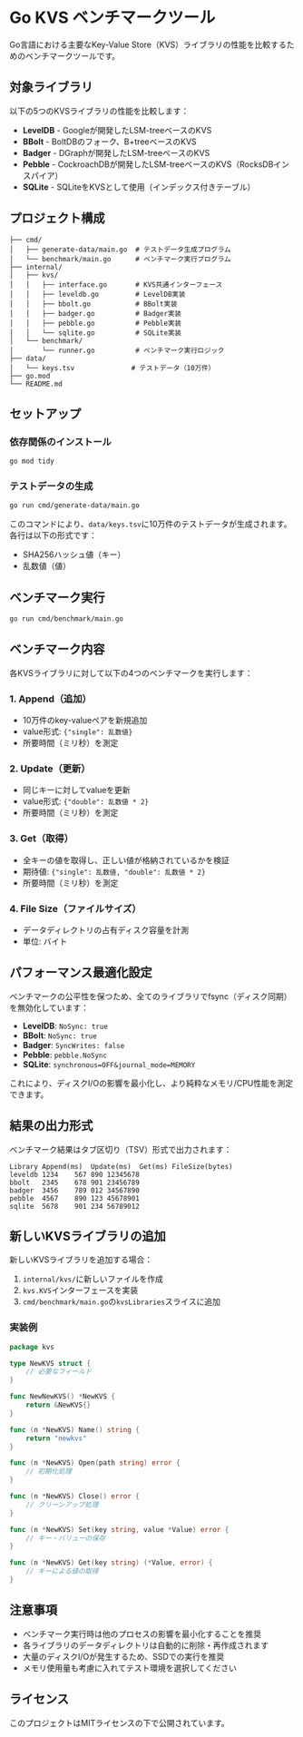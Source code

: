 # Go KVS ベンチマークツール

Go言語における主要なKey-Value Store（KVS）ライブラリの性能を比較するためのベンチマークツールです。

## 対象ライブラリ

以下の5つのKVSライブラリの性能を比較します：

- **LevelDB** - Googleが開発したLSM-treeベースのKVS
- **BBolt** - BoltDBのフォーク、B+treeベースのKVS
- **Badger** - DGraphが開発したLSM-treeベースのKVS
- **Pebble** - CockroachDBが開発したLSM-treeベースのKVS（RocksDBインスパイア）
- **SQLite** - SQLiteをKVSとして使用（インデックス付きテーブル）

## プロジェクト構成

```
├── cmd/
│   ├── generate-data/main.go  # テストデータ生成プログラム
│   └── benchmark/main.go      # ベンチマーク実行プログラム
├── internal/
│   ├── kvs/
│   │   ├── interface.go       # KVS共通インターフェース
│   │   ├── leveldb.go         # LevelDB実装
│   │   ├── bbolt.go           # BBolt実装
│   │   ├── badger.go          # Badger実装
│   │   ├── pebble.go          # Pebble実装
│   │   └── sqlite.go          # SQLite実装
│   └── benchmark/
│       └── runner.go          # ベンチマーク実行ロジック
├── data/
│   └── keys.tsv              # テストデータ（10万件）
├── go.mod
└── README.md
```

## セットアップ

### 依存関係のインストール

```bash
go mod tidy
```

### テストデータの生成

```bash
go run cmd/generate-data/main.go
```

このコマンドにより、`data/keys.tsv`に10万件のテストデータが生成されます。各行は以下の形式です：
- SHA256ハッシュ値（キー）
- 乱数値（値）

## ベンチマーク実行

```bash
go run cmd/benchmark/main.go
```

## ベンチマーク内容

各KVSライブラリに対して以下の4つのベンチマークを実行します：

### 1. Append（追加）
- 10万件のkey-valueペアを新規追加
- value形式: `{"single": 乱数値}`
- 所要時間（ミリ秒）を測定

### 2. Update（更新）
- 同じキーに対してvalueを更新
- value形式: `{"double": 乱数値 * 2}`
- 所要時間（ミリ秒）を測定

### 3. Get（取得）
- 全キーの値を取得し、正しい値が格納されているかを検証
- 期待値: `{"single": 乱数値, "double": 乱数値 * 2}`
- 所要時間（ミリ秒）を測定

### 4. File Size（ファイルサイズ）
- データディレクトリの占有ディスク容量を計測
- 単位: バイト

## パフォーマンス最適化設定

ベンチマークの公平性を保つため、全てのライブラリでfsync（ディスク同期）を無効化しています：

- **LevelDB**: `NoSync: true`
- **BBolt**: `NoSync: true`
- **Badger**: `SyncWrites: false`
- **Pebble**: `pebble.NoSync`
- **SQLite**: `synchronous=OFF&journal_mode=MEMORY`

これにより、ディスクI/Oの影響を最小化し、より純粋なメモリ/CPU性能を測定できます。

## 結果の出力形式

ベンチマーク結果はタブ区切り（TSV）形式で出力されます：

```
Library	Append(ms)	Update(ms)	Get(ms)	FileSize(bytes)
leveldb	1234	567	890	12345678
bbolt	2345	678	901	23456789
badger	3456	789	012	34567890
pebble	4567	890	123	45678901
sqlite	5678	901	234	56789012
```

## 新しいKVSライブラリの追加

新しいKVSライブラリを追加する場合：

1. `internal/kvs/`に新しいファイルを作成
2. `kvs.KVS`インターフェースを実装
3. `cmd/benchmark/main.go`の`kvsLibraries`スライスに追加

### 実装例

```go
package kvs

type NewKVS struct {
    // 必要なフィールド
}

func NewNewKVS() *NewKVS {
    return &NewKVS{}
}

func (n *NewKVS) Name() string {
    return "newkvs"
}

func (n *NewKVS) Open(path string) error {
    // 初期化処理
}

func (n *NewKVS) Close() error {
    // クリーンアップ処理
}

func (n *NewKVS) Set(key string, value *Value) error {
    // キー・バリューの保存
}

func (n *NewKVS) Get(key string) (*Value, error) {
    // キーによる値の取得
}
```

## 注意事項

- ベンチマーク実行時は他のプロセスの影響を最小化することを推奨
- 各ライブラリのデータディレクトリは自動的に削除・再作成されます
- 大量のディスクI/Oが発生するため、SSDでの実行を推奨
- メモリ使用量も考慮に入れてテスト環境を選択してください

## ライセンス

このプロジェクトはMITライセンスの下で公開されています。